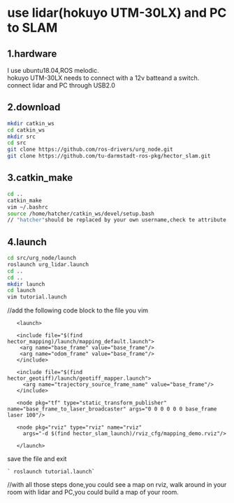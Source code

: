 # use lidar(hokuyo UTM-30LX) and PC to SLAM

## 1.hardware
I use ubuntu18.04,ROS melodic.<br/>
hokuyo UTM-30LX needs to connect with a 12v
batteand a switch.<br/>
connect lidar and PC through USB2.0

## 2.download
```bash
mkdir catkin_ws
cd catkin_ws
mkdir src
cd src
git clone https://github.com/ros-drivers/urg_node.git
git clone https://github.com/tu-darmstadt-ros-pkg/hector_slam.git
```

## 3.catkin_make
```bash
cd ..
catkin_make
vim ~/.bashrc
source /home/hatcher/catkin_ws/devel/setup.bash 
// "hatcher"should be replaced by your own username,check te attribute of the folder to find your username.Add this code to the bottom of ~/.bashrc
```

 ## 4.launch
 ```bash
 cd src/urg_node/launch
 roslaunch urg_lidar.launch
 cd ..
 cd ..
 mkdir launch
 cd launch
 vim tutorial.launch
 ```
 //add the following code block to the file you vim
 ```
    <launch>

    <include file="$(find hector_mapping)/launch/mapping_default.launch">
     <arg name="base_frame" value="base_frame"/>
     <arg name="odom_frame" value="base_frame"/>
    </include>

    <include file="$(find hector_geotiff)/launch/geotiff_mapper.launch">
      <arg name="trajectory_source_frame_name" value="base_frame"/>
    </include>

    <node pkg="tf" type="static_transform_publisher"       name="base_frame_to_laser_broadcaster" args="0 0 0 0 0 0 base_frame laser 100"/>

    <node pkg="rviz" type="rviz" name="rviz"
      args="-d $(find hector_slam_launch)/rviz_cfg/mapping_demo.rviz"/>

    </launch>
```
save the file and exit
```
` roslaunch tutorial.launch`
```
 //with all those steps done,you could see a map on rviz,
 walk around in your room with lidar and PC,you could build a map
 of your room.
